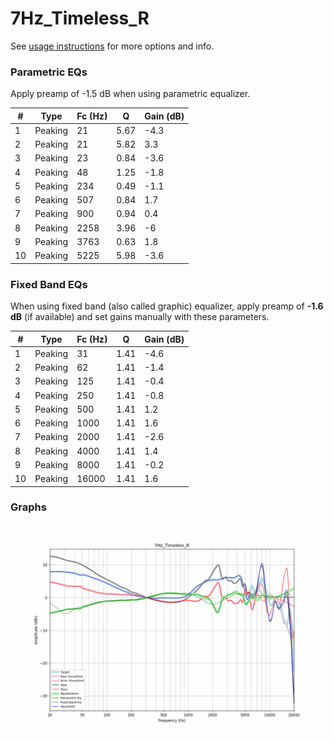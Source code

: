 # 7Hz_Timeless_R
See [usage instructions](https://github.com/jaakkopasanen/AutoEq#usage) for more options and info.

### Parametric EQs
Apply preamp of -1.5 dB when using parametric equalizer.

|   # | Type    |   Fc (Hz) |    Q |   Gain (dB) |
|-----|---------|-----------|------|-------------|
|   1 | Peaking |        21 | 5.67 |        -4.3 |
|   2 | Peaking |        21 | 5.82 |         3.3 |
|   3 | Peaking |        23 | 0.84 |        -3.6 |
|   4 | Peaking |        48 | 1.25 |        -1.8 |
|   5 | Peaking |       234 | 0.49 |        -1.1 |
|   6 | Peaking |       507 | 0.84 |         1.7 |
|   7 | Peaking |       900 | 0.94 |         0.4 |
|   8 | Peaking |      2258 | 3.96 |        -6   |
|   9 | Peaking |      3763 | 0.63 |         1.8 |
|  10 | Peaking |      5225 | 5.98 |        -3.6 |

### Fixed Band EQs
When using fixed band (also called graphic) equalizer, apply preamp of **-1.6 dB** (if available) and set gains manually with these parameters.

|   # | Type    |   Fc (Hz) |    Q |   Gain (dB) |
|-----|---------|-----------|------|-------------|
|   1 | Peaking |        31 | 1.41 |        -4.6 |
|   2 | Peaking |        62 | 1.41 |        -1.4 |
|   3 | Peaking |       125 | 1.41 |        -0.4 |
|   4 | Peaking |       250 | 1.41 |        -0.8 |
|   5 | Peaking |       500 | 1.41 |         1.2 |
|   6 | Peaking |      1000 | 1.41 |         1.6 |
|   7 | Peaking |      2000 | 1.41 |        -2.6 |
|   8 | Peaking |      4000 | 1.41 |         1.4 |
|   9 | Peaking |      8000 | 1.41 |        -0.2 |
|  10 | Peaking |     16000 | 1.41 |         1.6 |

### Graphs
![](./7Hz_Timeless_R.png)
